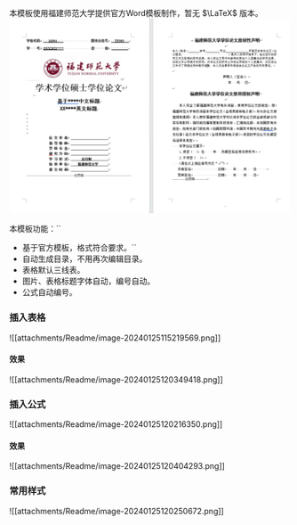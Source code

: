 

本模板使用福建师范大学提供官方Word模板制作，暂无 $\LaTeX$ 版本。
![1](./attachments/Readme/image-20240125114613629.png)

本模板功能：``
- 基于官方模板，格式符合要求。``
- 自动生成目录，不用再次编辑目录。
- 表格默认三线表。
- 图片、表格标题字体自动，编号自动。
- 公式自动编号。

### 插入表格
![[attachments/Readme/image-20240125115219569.png]]
#### 效果
![[attachments/Readme/image-20240125120349418.png]]



### 插入公式
![[attachments/Readme/image-20240125120216350.png]]
#### 效果
![[attachments/Readme/image-20240125120404293.png]]



### 常用样式
![[attachments/Readme/image-20240125120250672.png]]

